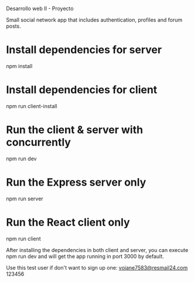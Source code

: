 Desarrollo web II - Proyecto

Small social network app that includes authentication, profiles and forum posts.

# Install dependencies for server
npm install

# Install dependencies for client
npm run client-install

# Run the client & server with concurrently
npm run dev

# Run the Express server only
npm run server

# Run the React client only
npm run client

After installing the dependencies in both client and server, you can execute npm run dev and will get the app running in port 3000 by default.

Use this test user if don't want to sign up one:
vojane7583@resmail24.com
123456